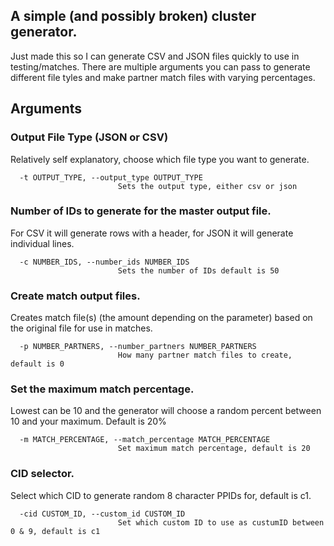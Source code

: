 ## A simple (and possibly broken) cluster generator.

Just made this so I can generate CSV and JSON files quickly to use in testing/matches. There are multiple arguments you can pass to generate different file tyles and make partner match files with varying percentages.

## Arguments
### Output File Type (JSON or CSV)
Relatively self explanatory, choose which file type you want to generate.
``` 
  -t OUTPUT_TYPE, --output_type OUTPUT_TYPE
                        Sets the output type, either csv or json
```
### Number of IDs to generate for the master output file.
For CSV it will generate rows with a header, for JSON it will generate individual lines.
```
  -c NUMBER_IDS, --number_ids NUMBER_IDS
                        Sets the number of IDs default is 50
```
### Create match output files.
Creates match file(s) (the amount depending on the parameter) based on the original file for use in matches.
```
  -p NUMBER_PARTNERS, --number_partners NUMBER_PARTNERS
                        How many partner match files to create, default is 0
```
### Set the maximum match percentage. 
Lowest can be 10 and the generator will choose a random percent between 10 and your maximum. Default is 20%
```
  -m MATCH_PERCENTAGE, --match_percentage MATCH_PERCENTAGE
                        Set maximum match percentage, default is 20
```
### CID selector.
Select which CID to generate random 8 character PPIDs for, default is c1.
```
  -cid CUSTOM_ID, --custom_id CUSTOM_ID
                        Set which custom ID to use as custumID between 0 & 9, default is c1
```
